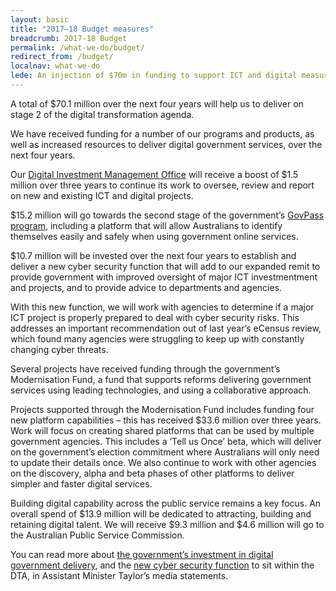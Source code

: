 ```yaml
---
layout: basic
title: "2017–18 Budget measures"
breadcrumb: 2017-18 Budget
permalink: /what-we-do/budget/
redirect_from: /budget/
localnav: what-we-do
lede: An injection of $70m in funding to support ICT and digital measures in the 2017–18 budget will allow us to continue our work to make it easier for all Australians to access digital government services.
---
```


A total of $70.1 million over the next four years will help us to deliver on stage 2 of the digital transformation agenda.

We have received funding for a number of our programs and products, as well as increased resources to deliver digital government services, over the next four years.

Our [Digital Investment Management Office](https://www.dta.gov.au/what-we-do/policies-and-programs/digital-investment-management-office/) will receive a boost of $1.5 million over three years to continue its work to oversee, review and report on new and existing ICT and digital projects.

$15.2 million will go towards the second stage of the government’s [GovPass program](https://www.dta.gov.au/what-we-do/platforms/govpass/), including a platform that will allow Australians to identify themselves easily and safely when using government online services.

$10.7 million will be invested over the next four years to establish and deliver a new cyber security function that will add to our expanded remit to provide government with improved oversight of major ICT investmentment and projects, and to provide advice to departments and agencies.

With this new function, we will work with agencies to determine if a major ICT project is properly prepared to deal with cyber security risks. This addresses an important recommendation out of last year’s eCensus review, which found many agencies were struggling to keep up with constantly changing cyber threats.

Several projects have received funding through the government’s Modernisation Fund, a fund that supports reforms delivering government services using leading technologies, and using a collaborative approach.

Projects supported through the Modernisation Fund includes funding four new platform capabilities – this has received $33.6 million over three years. Work will focus on creating shared platforms that can be used by multiple government agencies. This includes a ‘Tell us Once’ beta, which will deliver on the government’s election commitment where Australians will only need to update their details once. We also continue to work with other agencies on the discovery, alpha and beta phases of other platforms to deliver simpler and faster digital services.

Building digital capability across the public service remains a key focus. An overall spend of $13.9 million will be dedicated to attracting, building and retaining digital talent. We will receive $9.3 million and $4.6 million will go to the Australian Public Service Commission.

You can read more about [the government’s investment in digital government delivery](http://ministers.dpmc.gov.au/taylor/2017/budget-commits-70m-boost-digital-government-delivery), and the [new cyber security function](http://ministers.dpmc.gov.au/taylor/2017/106-million-boost-strengthen-cyber-security-through-dta) to sit within the DTA, in Assistant Minister Taylor’s media statements.
